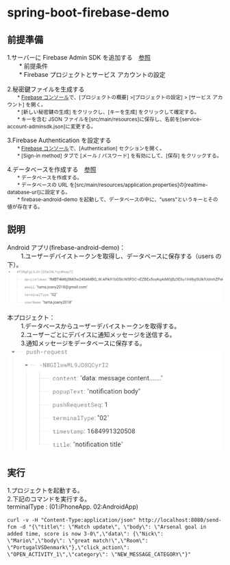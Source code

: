 # spring-boot-firebase-demo

## 前提準備

1.サーバーに Firebase Admin SDK を追加する　[参照](https://firebase.google.com/docs/admin/setup)  
　　* 前提条件  
　　* Firebase プロジェクトとサービス アカウントの設定

2.秘密鍵ファイルを生成する  
<span style="font-size: 85%;">
　　* <a href="https://console.firebase.google.com/">Firebase コンソール</a>で、[プロジェクトの概要] >[プロジェクトの設定] > [サービス アカウント] を開く。  
　　* [新しい秘密鍵の生成] をクリックし、[キーを生成] をクリックして確定する。  
　　\* キーを含む JSON ファイルを[src/main/resources]に保存し、名前を[service-account-adminsdk.json]に変更する。
</span>

3.Firebase Authentication を設定する  
<span style="font-size: 85%;">
　　* <a href="https://console.firebase.google.com/">Firebase コンソール</a>で、[Authentication] セクションを開く。  
　　* [Sign-in method] タブで [メール / パスワード] を有効にして、[保存] をクリックする。
</span>

4.データベースを作成する　[参照](https://firebase.google.com/docs/database/android/start)  
<span style="font-size: 85%;">
　　* データベースを作成する。  
　　* データベースの URL を[src/main/resources/application.properties]の[realtime-database-url]に設定する。  
　　\* firebase-android-demo を起動して、データベースの中に、"users"というキーとその値が存在する。
</span>

## 説明

Android アプリ(firebase-android-demo)：  
　　 1.ユーザーデバイストークンを取得し、データベースに保存する（users の下）。
![ユーザーとデバイストークン情報](images/users.png)

本プロジェクト：  
　　 1.データベースからユーザーデバイストークンを取得する。  
　　 2.ユーザーごとにデバイスに通知メッセージを送信する。  
　　 3.通知メッセージをデータベースに保存する。  
 ![通知メッセージ情報](images/request-info.png)

## 実行

1.プロジェクトを起動する。  
 2.下記のコマンドを実行する。  
 terminalType : (01:iPhoneApp. 02:AndroidApp)

```
curl -v -H "Content-Type:application/json" http://localhost:8080/send-fcm -d "{\"title\": \"Match update\", \"body\": \"Arsenal goal in added time, score is now 3-0\",\"data\": {\"Nick\": \"Mario\",\"body\": \"great match!\",\"Room\": \"PortugalVSDenmark\"},\"click_action\": \"OPEN_ACTIVITY_1\",\"category\": \"NEW_MESSAGE_CATEGORY\"}"

```
